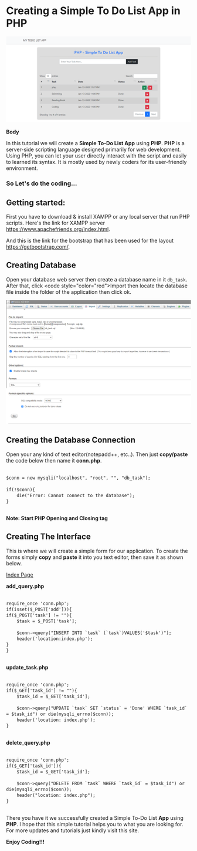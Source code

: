 # Creating a Simple To Do List App in PHP
![](images/Screenshot.png)

<b>Body</b>

In this tutorial we will create a <b>Simple To-Do List App</b> using <b>PHP</b>. <b>PHP</b> is a server-side scripting language designed primarily for web development. Using PHP, you can let your user directly interact with the script and easily to learned its syntax. It is mostly used by newly coders for its user-friendly environment.

### So Let's do the coding...
## Getting started:

First you have to download & install XAMPP or any local server that run PHP scripts. Here's the link for XAMPP server <a target="_blank" href="https://www.apachefriends.org/index.html">https://www.apachefriends.org/index.html</a>.

And this is the link for the bootstrap that has been used for the layout <a target="_blank" href="https://getbootstrap.com/">https://getbootstrap.com/</a>.

## Creating Database

Open your database web server then create a database name in it <code>db_task</code>. After that, click <code style="color="red">Import</code> then locate the database file inside the folder of the application then click ok.


![](images/localhost.png)

## Creating the Database Connection
Open your any kind of text editor(notepadd++, etc..). Then just <b>copy/paste</b> the code below then name it <b>conn.php</b>.



<pre>
<code>
$conn = new mysqli("localhost", "root", "", "db_task");

if(!$conn){
    die("Error: Cannot connect to the database");
}
</code>
</pre>

<b>Note: Start PHP Opening and Closing tag</b>

## Creating The Interface

This is where we will create a simple form for our application. To create the forms simply <b>copy</b> and <b>paste</b> it into you text editor, then save it as shown below.

<a target="_blank" href="https://github.com/Sujon-Ahmed/PHP-TODO-LIST/blob/main/index.php">Index Page</a>

<b>add_query.php</b>
<pre>
<code>
require_once 'conn.php';
if(isset($_POST['add'])){
if($_POST['task'] != ""){
    $task = $_POST['task'];

    $conn->query("INSERT INTO `task` (`task`)VALUES('$task')");
    header('location:index.php');
}
}
</code>
</pre>

<b>update_task.php</b>
<pre>
<code>
require_once 'conn.php';
if($_GET['task_id'] != ""){
    $task_id = $_GET['task_id'];

    $conn->query("UPDATE `task` SET `status` = 'Done' WHERE `task_id` = $task_id") or die(mysqli_errno($conn));
    header('location: index.php');
}
</code>
</pre>

<b>delete_query.php</b>
<pre>
<code>
require_once 'conn.php';
if($_GET['task_id']){
    $task_id = $_GET['task_id'];

    $conn->query("DELETE FROM `task` WHERE `task_id` = $task_id") or die(mysqli_errno($conn));
    header("location: index.php");
}	
</code>
</pre>


There you have it we successfully created a Simple To-Do List <b>App</b> using <b>PHP</b>. I hope that this simple tutorial helps you to what you are looking for. For more updates and tutorials just kindly visit this site.

<b>Enjoy Coding!!!</b>